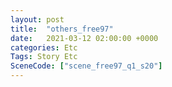 ```yaml
---
layout: post
title:  "others_free97"
date:   2021-03-12 02:00:00 +0000
categories: Etc
Tags: Story Etc
SceneCode: ["scene_free97_q1_s20"]
---
```

